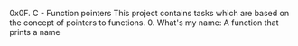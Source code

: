 0x0F. C - Function pointers
	This project contains tasks which are based on the concept of pointers to functions.
	0. What's my name: A function that prints a name
